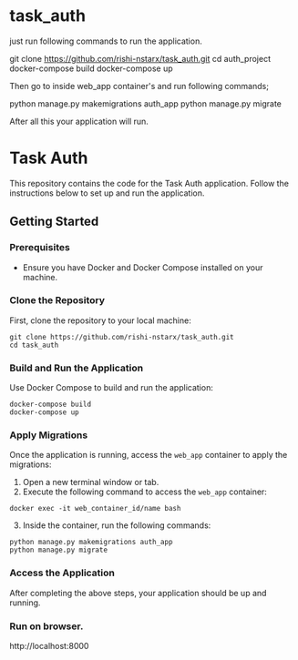 # task_auth

just run following commands to run the application.

git clone https://github.com/rishi-nstarx/task_auth.git
cd auth_project
docker-compose build
docker-compose up

Then go to inside web_app container's and run following commands;

python manage.py makemigrations auth_app
python manage.py migrate

After all this your application will run.


<h1>Task Auth</h1>

<p>This repository contains the code for the Task Auth application. Follow the instructions below to set up and run the application.</p>

<h2>Getting Started</h2>

<h3>Prerequisites</h3>
<ul>
  <li>Ensure you have Docker and Docker Compose installed on your machine.</li>
</ul>

<h3>Clone the Repository</h3>
<p>First, clone the repository to your local machine:</p>

<pre><code>git clone https://github.com/rishi-nstarx/task_auth.git
cd task_auth
</code></pre>

<h3>Build and Run the Application</h3>
<p>Use Docker Compose to build and run the application:</p>

<pre><code>docker-compose build
docker-compose up
</code></pre>

<h3>Apply Migrations</h3>
<p>Once the application is running, access the <code>web_app</code> container to apply the migrations:</p>

<ol>
  <li>Open a new terminal window or tab.</li>
  <li>Execute the following command to access the <code>web_app</code> container:</li>
</ol>

<pre><code>docker exec -it web_container_id/name bash
</code></pre>

<ol start="3">
  <li>Inside the container, run the following commands:</li>
</ol>

<pre><code>python manage.py makemigrations auth_app
python manage.py migrate
</code></pre>

<h3>Access the Application</h3>
<p>After completing the above steps, your application should be up and running.</p>

<h3>Run on browser.</h3>
<p>http://localhost:8000</p>


